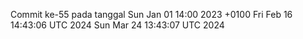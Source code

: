 Commit ke-55 pada tanggal Sun Jan 01 14:00 2023 +0100
Fri Feb 16 14:43:06 UTC 2024
Sun Mar 24 13:43:07 UTC 2024

